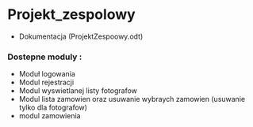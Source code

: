 # Projekt_zespolowy

* Dokumentacja (ProjektZespoowy.odt)

### Dostepne moduly :
* Moduł logowania
* Modul rejestracji
* Modul wyswietlanej listy fotografow
* Modul lista zamowien oraz usuwanie wybraych zamowien (usuwanie tylko dla fotografow)
* modul zamowienia
